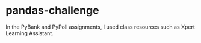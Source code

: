 # pandas-challenge
In the PyBank and PyPoll assignments, I used class resources such as Xpert Learning Assistant.
